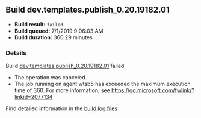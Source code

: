 ## Build dev.templates.publish_0.20.19182.01
- **Build result:** `failed`
- **Build queued:** 7/1/2019 9:06:03 AM
- **Build duration:** 360.29 minutes
### Details
Build [dev.templates.publish_0.20.19182.01](https://winappstudio.visualstudio.com/web/build.aspx?pcguid=a4ef43be-68ce-4195-a619-079b4d9834c2&builduri=vstfs%3a%2f%2f%2fBuild%2fBuild%2f29046) failed

+ The operation was canceled.
+ The job running on agent wtsb5 has exceeded the maximum execution time of 360. For more information, see https://go.microsoft.com/fwlink/?linkid=2077134 

Find detailed information in the [build log files](https://uwpctdiags.blob.core.windows.net/buildlogs/dev.templates.publish_0.20.19182.01_logs.zip)

